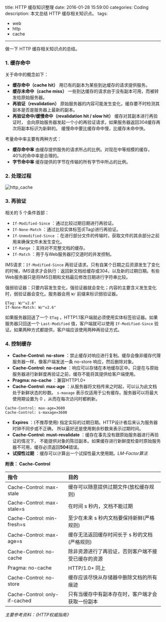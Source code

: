 title: HTTP 缓存知识整理
date: 2016-01-28 15:59:00
categories: Coding
description: 本文总结 HTTP 缓存相关知识点。
tags:
 - web
 - http
 - cache
---


<style type="text/css">.posts-expand .post-body img{border:0;}</style>


做一下 HTTP 缓存相关知识点的总结。

### 1. 缓存命中

关于命中的概念如下：

* **缓存命中（cache hit）** 用已有的副本为某些到达缓存的请求提供服务。
* **缓存未命中（cache miss）** 一些到达缓存的请求由于没有副本可用，而被转发给原始服务器。
* **再验证（revalidation）** 原始服务器的内容可能发生变化，缓存要不时检测其副本是否是服务器上最新的副本。
* **再验证命中/缓慢命中（revalidation hit / slow hit）** 缓存对其副本进行再验证时， 会向原始服务器发起一个小的再验证请求，如果服务器返回304缓存再次将副本标识为新鲜的。 缓慢命中要比缓存命中慢，比缓存未命中快。

考量命中率主要有两种方式：

* **缓存命中率** 由缓存提供服务的请求所占的比例。对现在中等规模的缓存，40%的命中率是合理的。
* **字节命中率** 缓存提供的字节在传输的所有字节中所占的比例。

### 2. 处理过程

![http_cache](http_cache.png)

### 3. 再验证

相关的 5 个条件首部：

* `If-Modified-Since` ：通过比较过期日期进行再验证。
* `If-None-Match` ：通过比较实体标签(ETag)进行再验证。
* `If-Unmodified-Since` ：在进行部分文件的传输时，获取文件的其余部分之前用来确保文件未发生变化。
* `If-Range` ：支持对不完整文档的缓存。
* `If-Match` ：用于与Web服务器打交道时的并发控制。

IMS请求：`If-Modified-Since` 再验证请求。只有自某个日期之后资源发生了变化的时候，IMS请求才会执行：返回新文档给缓存或304，以及新的过期日期。有些Web服务器只是将IMS日期和文档最后修改日期进行字符串比较。

强弱验证器：只要内容发生变化，强验证器就会变化；内容的主要含义发生变化时，弱验证器会变化。服务器会用 `W/` 前缀来标识弱验证器。

````
ETag: W/"v2.6"
If-None-Match: W/"v2.6"
````

如果服务器回送了一个 `ETag` ，HTTP1.1客户端就必须使用实体标签验证器。如果服务器只回送一个 `Last-Modified` 值，客户端就可以使用 `If-Modified-Since` 验证。如果两种方式都提供，客户端应该使用两种再验证方式。

### 4. 控制缓存

* **Cache-Control: no-store** ：禁止缓存对响应进行复制。缓存会像非缓存代理服务器一样，像客户端发送一条 no-store 响应，然后删除对象。
* **Cache-Control: no-cache** ：响应可以存储在本地缓存区中。只是在与原始服务器进行新鲜度再验证之前，缓存不能将其提供给客户端使用。
* **Pragma: no-cache** ：兼容HTTP1.0+
* **Cache-Control: max-age** ：从服务器将文档传来之时起，可以认为此文档处于新鲜状态的秒数。 `s-maxage` 表示仅适用于公有缓存。服务器可以将最大使用期设置为 0 ，从而在每次访问时都刷新。
````
Cache-Control: max-age=3600
Cache-Control: s-maxage=3600
````
* **Expires** ：(不推荐使用) 指定实际的过期日期。HTTP设计者后来认为服务器时钟不同步或不正确，
所以最好还是使用剩余秒数来表示过期时间。
* **Cache-Control: must-revalidate** ：缓存在事先没有跟原始服务器进行再验证的情况下，
不能提供对象的陈旧副本。如果缓存进行新鲜度检查时原始服务器不可用，缓存必须返回**504**错误。
* **试探性过期** ：缓存可以计算出一个试探性最大使用期。*LM-Factor算法*


**附表： Cache-Control**

| 指令                           | 目的                                               |
|:------------------------------ |:-------------------------------------------------- |
| Cache-Control: max-stale       | 缓存可以随意提供过期文件(放松缓存规则)             |
| Cache-Control: max-stale=s     | 在时间 s 秒内，文档不能过期                        |
| Cache-Control: min-fresh=s     | 至少在未来 s 秒内文档要保持新鲜(严格规则)          |
| Cache-Control: max-age=s       | 缓存无法返回缓存时间长于 s 秒的文档(严格规则)      |
| Cache-Control: no-cache        | 除非资源进行了再验证，否则客户端不接受已缓存的资源 |
| Pragma: no-cache               | HTTP/1.0+ 同上                                     |
| Cache-Control: no-store        | 缓存应该尽快从存储器中删除文档的所有痕迹           |
| Cache-Control: only-if-cached  | 只有当缓存中有副本存在时，客户端才会获取一份副本   |


_主要参考资料：《HTTP权威指南》_




